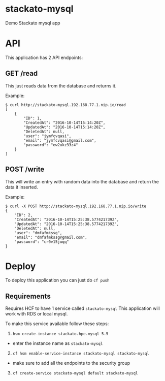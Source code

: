 # stackato-mysql
Demo Stackato mysql app

# API 
This application has 2 API endpoints:

## GET /read
This just reads data from the database and returns it.

Example:
```
$ curl http://stackato-mysql.192.168.77.1.nip.io/read
[
	{
		"ID": 1,
		"CreatedAt": "2016-10-14T15:14:20Z",
		"UpdatedAt": "2016-10-14T15:14:20Z",
		"DeletedAt": null,
		"user": "jymfcvqasi",
		"email": "jymfcvqasi@gmail.com",
		"password": "ew2ukz33z4"
	}
]
```

## POST /write
This will write an entry with random data into the database and return the data it inserted.

Example:
```
$ curl -X POST http://stackato-mysql.192.168.77.1.nip.io/write
{
	"ID": 2,
	"CreatedAt": "2016-10-14T15:25:38.577421739Z",
	"UpdatedAt": "2016-10-14T15:25:38.577421739Z",
	"DeletedAt": null,
	"user": "dmfafmkssg",
	"email": "dmfafmkssg@gmail.com",
	"password": "cr0v15juqq"
}
```

# Deploy
To deploy this application you can just do `cf push`

## Requirements
Requires HCF to have 1 service called `stackato-mysql`
This application will work with RDS or local mysql.

To make this service available follow these steps:

1. `hsm create-instance stackato.hpe.mysql 5.5`
  * enter the instance name as `stackato-mysql`
2. `cf hsm enable-service-instance stackato-mysql stackato-mysql`
  * make sure to add all the endpoints to the security group 
3. `cf create-service stackato-mysql default stackato-mysql`
